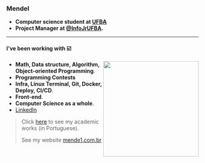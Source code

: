 ### Mendel

* **Computer science student at [UFBA](https://ufba.br)**
* **Project Manager at [@InfoJrUFBA](https://infojr.com.br).**

---

#### I've been working with :ballot_box_with_check:
<img src="mind.svg" width="250" align="right">

- **Math, Data structure, Algorithm, Object-oriented Programming**.
- **Programming Contests**
- **Infra, Linux Terminal, Git, Docker, Deploy, CI/CD**.
- **Front-end**.
- **Computer Science as a whole**.
- [LinkedIn](https://www.linkedin.com/in/gustavo-mendel)
> Click [here](https://github.com/mende1/projetos-da-faculdade) to see my academic works (in Portuguese).
> 
> See my website [mende1.com.br](https://mende1.com.br)
